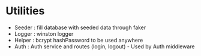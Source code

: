 # Utilities
- Seeder : fill database with seeded data through faker
- Logger : winston logger
- Helper : bcrypt hashPassword to be used anywhere
- Auth : Auth service and routes (login, logout) - Used by Auth middleware